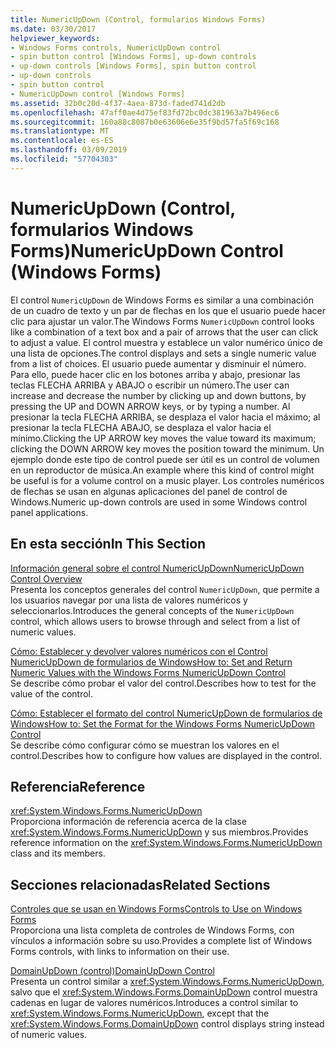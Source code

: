 ```yaml
---
title: NumericUpDown (Control, formularios Windows Forms)
ms.date: 03/30/2017
helpviewer_keywords:
- Windows Forms controls, NumericUpDown control
- spin button control [Windows Forms], up-down controls
- up-down controls [Windows Forms], spin button control
- up-down controls
- spin button control
- NumericUpDown control [Windows Forms]
ms.assetid: 32b0c20d-4f37-4aea-873d-faded741d2db
ms.openlocfilehash: 47aff0ae4d75ef83fd72bc0dc381963a7b496ec6
ms.sourcegitcommit: 160a88c8087b0e63606e6e35f9bd57fa5f69c168
ms.translationtype: MT
ms.contentlocale: es-ES
ms.lasthandoff: 03/09/2019
ms.locfileid: "57704303"
---
```

# <a name="numericupdown-control-windows-forms"></a><span data-ttu-id="8147c-102">NumericUpDown (Control, formularios Windows Forms)</span><span class="sxs-lookup"><span data-stu-id="8147c-102">NumericUpDown Control (Windows Forms)</span></span>
<span data-ttu-id="8147c-103">El control `NumericUpDown` de Windows Forms es similar a una combinación de un cuadro de texto y un par de flechas en los que el usuario puede hacer clic para ajustar un valor.</span><span class="sxs-lookup"><span data-stu-id="8147c-103">The Windows Forms `NumericUpDown` control looks like a combination of a text box and a pair of arrows that the user can click to adjust a value.</span></span> <span data-ttu-id="8147c-104">El control muestra y establece un valor numérico único de una lista de opciones.</span><span class="sxs-lookup"><span data-stu-id="8147c-104">The control displays and sets a single numeric value from a list of choices.</span></span> <span data-ttu-id="8147c-105">El usuario puede aumentar y disminuir el número. Para ello, puede hacer clic en los botones arriba y abajo, presionar las teclas FLECHA ARRIBA y ABAJO o escribir un número.</span><span class="sxs-lookup"><span data-stu-id="8147c-105">The user can increase and decrease the number by clicking up and down buttons, by pressing the UP and DOWN ARROW keys, or by typing a number.</span></span> <span data-ttu-id="8147c-106">Al presionar la tecla FLECHA ARRIBA, se desplaza el valor hacia el máximo; al presionar la tecla FLECHA ABAJO, se desplaza el valor hacia el mínimo.</span><span class="sxs-lookup"><span data-stu-id="8147c-106">Clicking the UP ARROW key moves the value toward its maximum; clicking the DOWN ARROW key moves the position toward the minimum.</span></span> <span data-ttu-id="8147c-107">Un ejemplo donde este tipo de control puede ser útil es un control de volumen en un reproductor de música.</span><span class="sxs-lookup"><span data-stu-id="8147c-107">An example where this kind of control might be useful is for a volume control on a music player.</span></span> <span data-ttu-id="8147c-108">Los controles numéricos de flechas se usan en algunas aplicaciones del panel de control de Windows.</span><span class="sxs-lookup"><span data-stu-id="8147c-108">Numeric up-down controls are used in some Windows control panel applications.</span></span>  
  
## <a name="in-this-section"></a><span data-ttu-id="8147c-109">En esta sección</span><span class="sxs-lookup"><span data-stu-id="8147c-109">In This Section</span></span>  
 [<span data-ttu-id="8147c-110">Información general sobre el control NumericUpDown</span><span class="sxs-lookup"><span data-stu-id="8147c-110">NumericUpDown Control Overview</span></span>](numericupdown-control-overview-windows-forms.md)  
 <span data-ttu-id="8147c-111">Presenta los conceptos generales del control `NumericUpDown`, que permite a los usuarios navegar por una lista de valores numéricos y seleccionarlos.</span><span class="sxs-lookup"><span data-stu-id="8147c-111">Introduces the general concepts of the `NumericUpDown` control, which allows users to browse through and select from a list of numeric values.</span></span>  
  
 [<span data-ttu-id="8147c-112">Cómo: Establecer y devolver valores numéricos con el Control NumericUpDown de formularios de Windows</span><span class="sxs-lookup"><span data-stu-id="8147c-112">How to: Set and Return Numeric Values with the Windows Forms NumericUpDown Control</span></span>](set-and-return-numeric-values-with-wf-numericupdown-control.md)  
 <span data-ttu-id="8147c-113">Se describe cómo probar el valor del control.</span><span class="sxs-lookup"><span data-stu-id="8147c-113">Describes how to test for the value of the control.</span></span>  
  
 [<span data-ttu-id="8147c-114">Cómo: Establecer el formato del control NumericUpDown de formularios de Windows</span><span class="sxs-lookup"><span data-stu-id="8147c-114">How to: Set the Format for the Windows Forms NumericUpDown Control</span></span>](how-to-set-the-format-for-the-windows-forms-numericupdown-control.md)  
 <span data-ttu-id="8147c-115">Se describe cómo configurar cómo se muestran los valores en el control.</span><span class="sxs-lookup"><span data-stu-id="8147c-115">Describes how to configure how values are displayed in the control.</span></span>  
  
## <a name="reference"></a><span data-ttu-id="8147c-116">Referencia</span><span class="sxs-lookup"><span data-stu-id="8147c-116">Reference</span></span>  
 <xref:System.Windows.Forms.NumericUpDown>  
 <span data-ttu-id="8147c-117">Proporciona información de referencia acerca de la clase <xref:System.Windows.Forms.NumericUpDown> y sus miembros.</span><span class="sxs-lookup"><span data-stu-id="8147c-117">Provides reference information on the <xref:System.Windows.Forms.NumericUpDown> class and its members.</span></span>  
  
## <a name="related-sections"></a><span data-ttu-id="8147c-118">Secciones relacionadas</span><span class="sxs-lookup"><span data-stu-id="8147c-118">Related Sections</span></span>  
 [<span data-ttu-id="8147c-119">Controles que se usan en Windows Forms</span><span class="sxs-lookup"><span data-stu-id="8147c-119">Controls to Use on Windows Forms</span></span>](controls-to-use-on-windows-forms.md)  
 <span data-ttu-id="8147c-120">Proporciona una lista completa de controles de Windows Forms, con vínculos a información sobre su uso.</span><span class="sxs-lookup"><span data-stu-id="8147c-120">Provides a complete list of Windows Forms controls, with links to information on their use.</span></span>  
  
 [<span data-ttu-id="8147c-121">DomainUpDown (control)</span><span class="sxs-lookup"><span data-stu-id="8147c-121">DomainUpDown Control</span></span>](domainupdown-control-windows-forms.md)  
 <span data-ttu-id="8147c-122">Presenta un control similar a <xref:System.Windows.Forms.NumericUpDown>, salvo que el <xref:System.Windows.Forms.DomainUpDown> control muestra cadenas en lugar de valores numéricos.</span><span class="sxs-lookup"><span data-stu-id="8147c-122">Introduces a control similar to <xref:System.Windows.Forms.NumericUpDown>, except that the <xref:System.Windows.Forms.DomainUpDown> control displays string instead of numeric values.</span></span>
